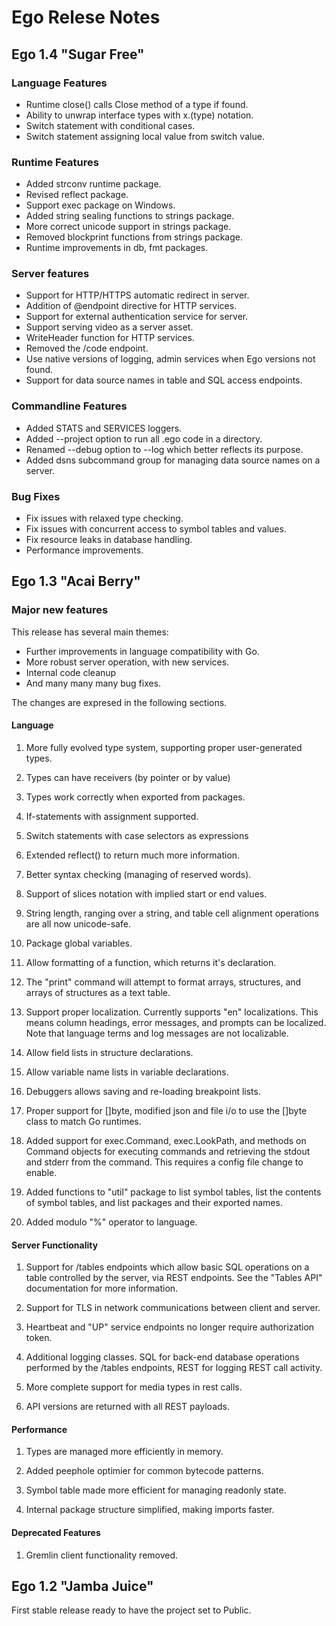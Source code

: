 # Ego Relese Notes

## Ego 1.4 "Sugar Free"

### Language Features

* Runtime close() calls Close method of a type if found.
* Ability to unwrap interface types with x.(type) notation.
* Switch statement with conditional cases.
* Switch statement assigning local value from switch value.

### Runtime Features

* Added strconv runtime package.
* Revised reflect package.
* Support exec package on Windows.
* Added string sealing functions to strings package.
* More correct unicode support in strings package.
* Removed blockprint functions from strings package.
* Runtime improvements in db, fmt packages.

### Server features

* Support for HTTP/HTTPS automatic redirect in server.
* Addition of @endpoint directive for HTTP services.
* Support for external authentication service for server.
* Support serving video as a server asset.
* WriteHeader function for HTTP services.
* Removed the /code endpoint.
* Use native versions of logging, admin services when Ego versions not found.
* Support for data source names in table and SQL access endpoints.

### Commandline Features

* Added STATS and SERVICES loggers.
* Added --project option to run all .ego code in a directory.
* Renamed --debug option to --log which better reflects its purpose.
* Added dsns subcommand group for managing data source names on a server.

### Bug Fixes

* Fix issues with relaxed type checking.
* Fix issues with concurrent access to symbol tables and values.
* Fix resource leaks in database handling.
* Performance improvements.

## Ego 1.3 "Acai Berry"

### Major new features

This release has several main themes:

* Further improvements in language compatibility with Go.
* More robust server operation, with new services.
* Internal code cleanup
* And many many many bug fixes.

The changes are expresed in the following sections.

#### Language

1. More fully evolved type system, supporting proper user-generated types.

2. Types can have receivers (by pointer or by value)

3. Types work correctly when exported from packages.

4. If-statements with assignment supported.

5. Switch statements with case selectors as expressions

6. Extended reflect() to return much more information.

7. Better syntax checking (managing of reserved words).

8. Support of slices notation with implied start or end values.

9. String length, ranging over a string, and table cell alignment operations are all now unicode-safe.

10. Package global variables.

11. Allow formatting of a function, which returns it's declaration.

12. The "print" command will attempt to format arrays, structures, and
    arrays of structures as a text table.

13. Support proper localization. Currently supports "en" localizations. This means column headings, error messages, and prompts can be localized. Note that language terms and log messages are not localizable.

14. Allow field lists in structure declarations.

15. Allow variable name lists in variable declarations.

16. Debuggers allows saving and re-loading breakpoint lists.

17. Proper support for []byte, modified json and file i/o to use the []byte class to match Go runtimes.

18. Added support for exec.Command, exec.LookPath, and methods on Command objects for executing commands and retrieving the stdout and stderr from the command. This requires a config file change to enable.

19. Added functions to "util" package to list symbol tables, list the contents of symbol tables, and list packages and their exported names.

20. Added modulo "%" operator to language.

#### Server Functionality

1. Support for /tables endpoints which allow basic SQL operations on a
   table controlled by the server, via REST endpoints. See the "Tables API"
   documentation for more information.

2. Support for TLS in network communications between client and server.

3. Heartbeat and "UP" service endpoints no longer require authorization token.

4. Additional logging classes. SQL for back-end database operations performed
    by the /tables endpoints, REST for logging REST call activity.

5. More complete support for media types in rest calls.

6. API versions are returned with all REST payloads.

#### Performance

1. Types are managed more efficiently in memory.

2. Added peephole optimier for common bytecode patterns.

3. Symbol table made more efficient for managing readonly state.

4. Internal package structure simplified, making imports faster.

#### Deprecated Features

1. Gremlin client functionality removed.

## Ego 1.2 "Jamba Juice"

First stable release ready to have the project set to Public.

